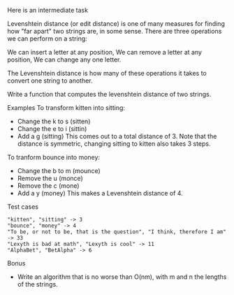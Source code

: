 Here is an intermediate task

Levenshtein distance (or edit distance) is one of many measures for finding how "far apart" two strings are, in some sense. There are three operations we can perform on a string:

We can insert a letter at any position,
We can remove a letter at any position,
We can change any one letter.

The Levenshtein distance is how many of these operations it takes to convert one string to another.

Write a function that computes the levenshtein distance of two strings.

Examples
To transform kitten into sitting:
- Change the k to s (sitten)
- Change the e to i (sittin)
- Add a g (sitting)
This comes out to a total distance of 3. Note that the distance is symmetric, changing sitting to kitten also takes 3 steps.

To tranform bounce into money:
- Change the b to m (mounce)
- Remove the u (monce)
- Remove the c (mone)
- Add a y (money)
This makes a Levenshtein distance of 4.

Test cases
```
"kitten", "sitting" -> 3
"bounce", "money" -> 4
"To be, or not to be, that is the question", "I think, therefore I am" -> 33
"Lexyth is bad at math", "Lexyth is cool" -> 11
"AlphaBet", "BetAlpha" -> 6
```

Bonus
- Write an algorithm that is no worse than O(nm), with m and n the lengths of the strings.